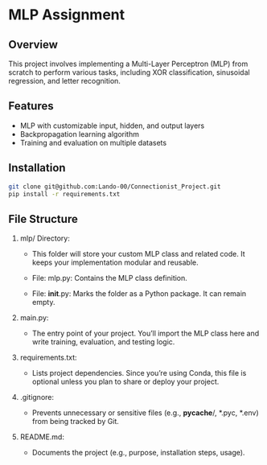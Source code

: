 # MLP Assignment

## Overview
This project involves implementing a Multi-Layer Perceptron (MLP) from scratch to perform various tasks, including XOR classification, sinusoidal regression, and letter recognition.

## Features
- MLP with customizable input, hidden, and output layers
- Backpropagation learning algorithm
- Training and evaluation on multiple datasets

## Installation

```bash
git clone git@github.com:Lando-00/Connectionist_Project.git
pip install -r requirements.txt
```

## File Structure
1. mlp/ Directory:

	- This folder will store your custom MLP class and related code. It keeps your implementation modular and reusable.

	- File: mlp.py: Contains the MLP class definition.

	- File: __init__.py: Marks the folder as a Python package. It can remain empty.

2. main.py:

	- The entry point of your project. You’ll import the MLP class here and write training, evaluation, and testing logic.
3. requirements.txt:

	- Lists project dependencies. Since you’re using Conda, this file is optional unless you plan to share or deploy your project.
4. .gitignore:

	- Prevents unnecessary or sensitive files (e.g., __pycache__/, *.pyc, *.env) from being tracked by Git.
5. README.md:

	- Documents the project (e.g., purpose, installation steps, usage).

